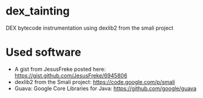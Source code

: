 # dex_tainting
DEX bytecode instrumentation using dexlib2 from the smali project

# Used software

  * A gist from JesusFreke posted here: https://gist.github.com/JesusFreke/6945806
  * dexlib2 from the Smali project: https://code.google.com/p/smali
  * Guava: Google Core Libraries for Java: https://github.com/google/guava
